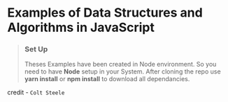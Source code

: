 # Examples of Data Structures and Algorithms in JavaScript

>
>### Set Up
>
>Theses Examples have been created in Node environment.
>So you need to have **Node** setup in your System.
>After cloning the repo use **yarn install** or **npm install** to download all dependancies.
>

credit - `Colt Steele`
